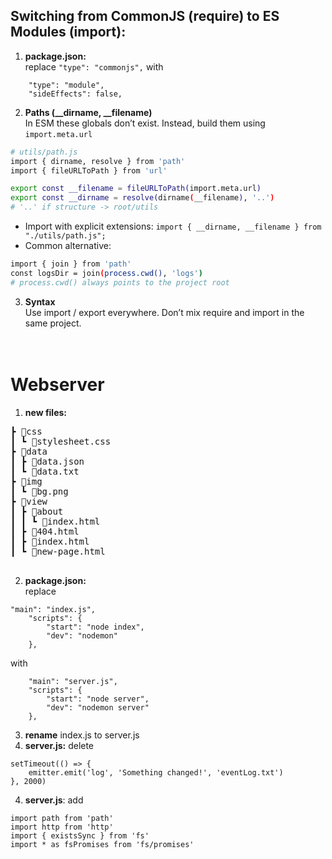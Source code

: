 ## Switching from CommonJS (require) to ES Modules (import):

1. **package.json:**  
   replace `"type": "commonjs",` with

```
	"type": "module",
	"sideEffects": false,
```

2. **Paths (\_\_dirname, \_\_filename)**  
   In ESM these globals don’t exist. Instead, build them using `import.meta.url`

```bash
# utils/path.js
import { dirname, resolve } from 'path'
import { fileURLToPath } from 'url'

export const __filename = fileURLToPath(import.meta.url)
export const __dirname = resolve(dirname(__filename), '..')
# '..' if structure -> root/utils
```

- Import with explicit extensions: `import { __dirname, __filename } from "./utils/path.js";`
- Common alternative:

```bash
import { join } from 'path'
const logsDir = join(process.cwd(), 'logs')
# process.cwd() always points to the project root
```

3. **Syntax**  
    Use import / export everywhere. Don’t mix require and import in the same project.
   <br />
   <br />
   <br />

# Webserver

1. **new files:**

<pre>
┣ 📂css
┃ ┗ 📜stylesheet.css
┣ 📂data
┃ ┣ 📜data.json
┃ ┗ 📜data.txt
┣ 📂img
┃ ┗ 📜bg.png
┣ 📂view
┃ ┣ 📂about
┃ ┃ ┗ 📜index.html
┃ ┣ 📜404.html
┃ ┣ 📜index.html
┃ ┗ 📜new-page.html

</pre>

2. **package.json:**  
   replace

```
"main": "index.js",
	"scripts": {
		"start": "node index",
		"dev": "nodemon"
	},
```

with

```
	"main": "server.js",
	"scripts": {
		"start": "node server",
		"dev": "nodemon server"
	},
```

3. **rename** index.js to server.js
4. **server.js:** delete

```
setTimeout(() => {
	emitter.emit('log', 'Something changed!', 'eventLog.txt')
}, 2000)
```

4. **server.js**: add

```
import path from 'path'
import http from 'http'
import { existsSync } from 'fs'
import * as fsPromises from 'fs/promises'
```
